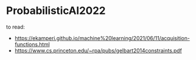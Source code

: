 # ProbabilisticAI2022
to read:
* https://ekamperi.github.io/machine%20learning/2021/06/11/acquisition-functions.html
* https://www.cs.princeton.edu/~rpa/pubs/gelbart2014constraints.pdf
